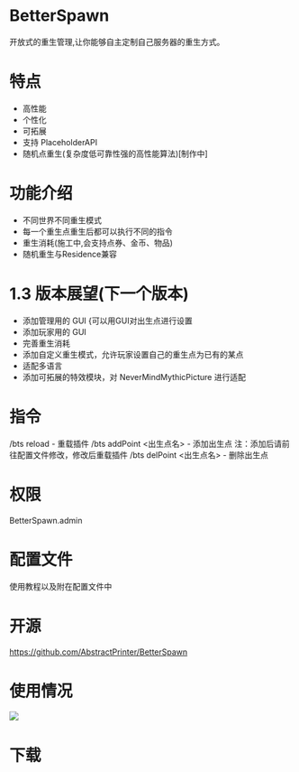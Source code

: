 # BetterSpawn
开放式的重生管理,让你能够自主定制自己服务器的重生方式。

# 特点
* 高性能
* 个性化
* 可拓展
* 支持 PlaceholderAPI
* 随机点重生(复杂度低可靠性强的高性能算法)[制作中]

# 功能介绍
* 不同世界不同重生模式
* 每一个重生点重生后都可以执行不同的指令
* 重生消耗(施工中,会支持点券、金币、物品)
* 随机重生与Residence兼容

# 1.3 版本展望(下一个版本)
* 添加管理用的 GUI
  {可以用GUI对出生点进行设置
* 添加玩家用的 GUI
* 完善重生消耗
* 添加自定义重生模式，允许玩家设置自己的重生点为已有的某点
* 适配多语言
* 添加可拓展的特效模块，对 NeverMindMythicPicture 进行适配

# 指令
/bts reload - 重载插件
/bts addPoint <出生点名> - 添加出生点 注：添加后请前往配置文件修改，修改后重载插件
/bts delPoint <出生点名> - 删除出生点

# 权限
BetterSpawn.admin

# 配置文件
使用教程以及附在配置文件中

# 开源
https://github.com/AbstractPrinter/BetterSpawn

# 使用情况
![](https://bstats.org/signatures/bukkit/BetterSpawn.svg)

# 下载